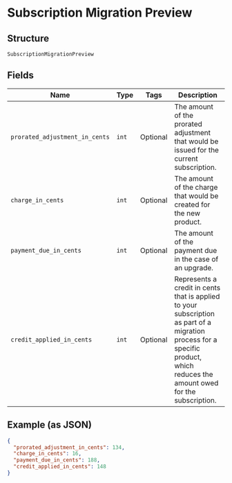 
# Subscription Migration Preview

## Structure

`SubscriptionMigrationPreview`

## Fields

| Name | Type | Tags | Description |
|  --- | --- | --- | --- |
| `prorated_adjustment_in_cents` | `int` | Optional | The amount of the prorated adjustment that would be issued for the current subscription. |
| `charge_in_cents` | `int` | Optional | The amount of the charge that would be created for the new product. |
| `payment_due_in_cents` | `int` | Optional | The amount of the payment due in the case of an upgrade. |
| `credit_applied_in_cents` | `int` | Optional | Represents a credit in cents that is applied to your subscription as part of a migration process for a specific product, which reduces the amount owed for the subscription. |

## Example (as JSON)

```json
{
  "prorated_adjustment_in_cents": 134,
  "charge_in_cents": 16,
  "payment_due_in_cents": 188,
  "credit_applied_in_cents": 148
}
```

